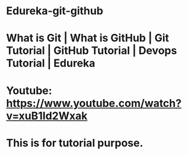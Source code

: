 # Edureka-git-github
# What is Git | What is GitHub | Git Tutorial | GitHub Tutorial | Devops Tutorial | Edureka
# Youtube: https://www.youtube.com/watch?v=xuB1Id2Wxak
# This is for tutorial purpose.
